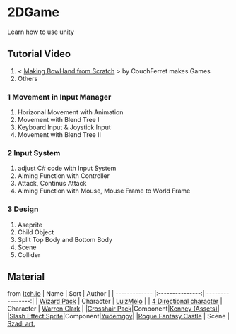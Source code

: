 # 2DGame
Learn how to use unity

## Tutorial Video

1. < [Making BowHand from Scratch](https://youtube.com/playlist?list=PLM83Z6G5iM3mnAd3MVJeZh7b7ilHd73V5
) >  by CouchFerret makes Games
2. Others

### 1 Movement in **Input Manager**
1. Horizonal Movement with Animation 
2. Movement with Blend Tree I
3. Keyboard Input & Joystick Input
4. Movement with Blend Tree II


### 2 **Input System**
1. adjust C# code with Input System
2. Aiming Function with Controller
3. Attack, Continus Attack
4. Aiming Function with Mouse, Mouse Frame to World Frame

### 3 Design
1. Aseprite
2. Child Object
3. Split Top Body and Bottom Body
4. Scene
5. Collider

## Material
from [Itch.io](https://itch.io/game-assets/free)
| Name          | Sort            | Author           | 
| ------------- |:---------------:| ----------------:|
| [Wizard Pack](https://luizmelo.itch.io/wizard-pack)     | Character | [LuizMelo](https://luizmelo.itch.io/) |
| [4 Directional character](https://lionheart963.itch.io/4-directional-character)     | Character      |   [Warren Clark](https://lionheart963.itch.io/) |
|[Crosshair Pack](https://kenney-assets.itch.io/crosshair-pack)|Component|[Kenney (Assets)](https://kenney-assets.itch.io/)|
|[Slash Effect Sprite](https://yudemgoy.itch.io/slash-effect-sprite)|Component|[Yudemgoy](https://yudemgoy.itch.io/)|
|[Rogue Fantasy Castle](https://szadiart.itch.io/rogue-fantasy-catacombs) | Scene | [Szadi art.](https://szadiart.itch.io/)
